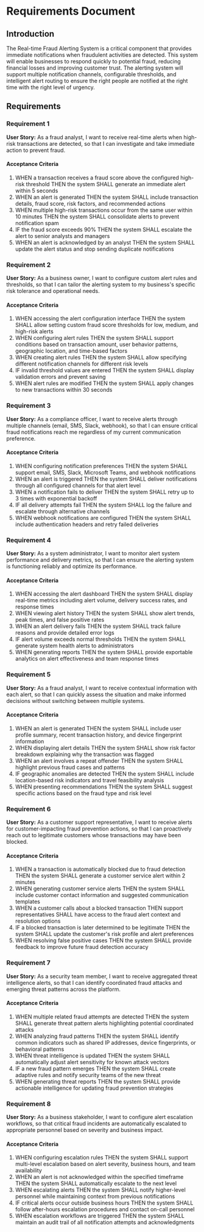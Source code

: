# Requirements Document

## Introduction

The Real-time Fraud Alerting System is a critical component that provides immediate notifications when fraudulent activities are detected. This system will enable businesses to respond quickly to potential fraud, reducing financial losses and improving customer trust. The alerting system will support multiple notification channels, configurable thresholds, and intelligent alert routing to ensure the right people are notified at the right time with the right level of urgency.

## Requirements

### Requirement 1

**User Story:** As a fraud analyst, I want to receive real-time alerts when high-risk transactions are detected, so that I can investigate and take immediate action to prevent fraud.

#### Acceptance Criteria

1. WHEN a transaction receives a fraud score above the configured high-risk threshold THEN the system SHALL generate an immediate alert within 5 seconds
2. WHEN an alert is generated THEN the system SHALL include transaction details, fraud score, risk factors, and recommended actions
3. WHEN multiple high-risk transactions occur from the same user within 10 minutes THEN the system SHALL consolidate alerts to prevent notification spam
4. IF the fraud score exceeds 90% THEN the system SHALL escalate the alert to senior analysts and managers
5. WHEN an alert is acknowledged by an analyst THEN the system SHALL update the alert status and stop sending duplicate notifications

### Requirement 2

**User Story:** As a business owner, I want to configure custom alert rules and thresholds, so that I can tailor the alerting system to my business's specific risk tolerance and operational needs.

#### Acceptance Criteria

1. WHEN accessing the alert configuration interface THEN the system SHALL allow setting custom fraud score thresholds for low, medium, and high-risk alerts
2. WHEN configuring alert rules THEN the system SHALL support conditions based on transaction amount, user behavior patterns, geographic location, and time-based factors
3. WHEN creating alert rules THEN the system SHALL allow specifying different notification channels for different risk levels
4. IF invalid threshold values are entered THEN the system SHALL display validation errors and prevent saving
5. WHEN alert rules are modified THEN the system SHALL apply changes to new transactions within 30 seconds

### Requirement 3

**User Story:** As a compliance officer, I want to receive alerts through multiple channels (email, SMS, Slack, webhook), so that I can ensure critical fraud notifications reach me regardless of my current communication preference.

#### Acceptance Criteria

1. WHEN configuring notification preferences THEN the system SHALL support email, SMS, Slack, Microsoft Teams, and webhook notifications
2. WHEN an alert is triggered THEN the system SHALL deliver notifications through all configured channels for that alert level
3. WHEN a notification fails to deliver THEN the system SHALL retry up to 3 times with exponential backoff
4. IF all delivery attempts fail THEN the system SHALL log the failure and escalate through alternative channels
5. WHEN webhook notifications are configured THEN the system SHALL include authentication headers and retry failed deliveries

### Requirement 4

**User Story:** As a system administrator, I want to monitor alert system performance and delivery metrics, so that I can ensure the alerting system is functioning reliably and optimize its performance.

#### Acceptance Criteria

1. WHEN accessing the alert dashboard THEN the system SHALL display real-time metrics including alert volume, delivery success rates, and response times
2. WHEN viewing alert history THEN the system SHALL show alert trends, peak times, and false positive rates
3. WHEN an alert delivery fails THEN the system SHALL track failure reasons and provide detailed error logs
4. IF alert volume exceeds normal thresholds THEN the system SHALL generate system health alerts to administrators
5. WHEN generating reports THEN the system SHALL provide exportable analytics on alert effectiveness and team response times

### Requirement 5

**User Story:** As a fraud analyst, I want to receive contextual information with each alert, so that I can quickly assess the situation and make informed decisions without switching between multiple systems.

#### Acceptance Criteria

1. WHEN an alert is generated THEN the system SHALL include user profile summary, recent transaction history, and device fingerprint information
2. WHEN displaying alert details THEN the system SHALL show risk factor breakdown explaining why the transaction was flagged
3. WHEN an alert involves a repeat offender THEN the system SHALL highlight previous fraud cases and patterns
4. IF geographic anomalies are detected THEN the system SHALL include location-based risk indicators and travel feasibility analysis
5. WHEN presenting recommendations THEN the system SHALL suggest specific actions based on the fraud type and risk level

### Requirement 6

**User Story:** As a customer support representative, I want to receive alerts for customer-impacting fraud prevention actions, so that I can proactively reach out to legitimate customers whose transactions may have been blocked.

#### Acceptance Criteria

1. WHEN a transaction is automatically blocked due to fraud detection THEN the system SHALL generate a customer service alert within 2 minutes
2. WHEN generating customer service alerts THEN the system SHALL include customer contact information and suggested communication templates
3. WHEN a customer calls about a blocked transaction THEN support representatives SHALL have access to the fraud alert context and resolution options
4. IF a blocked transaction is later determined to be legitimate THEN the system SHALL update the customer's risk profile and alert preferences
5. WHEN resolving false positive cases THEN the system SHALL provide feedback to improve future fraud detection accuracy

### Requirement 7

**User Story:** As a security team member, I want to receive aggregated threat intelligence alerts, so that I can identify coordinated fraud attacks and emerging threat patterns across the platform.

#### Acceptance Criteria

1. WHEN multiple related fraud attempts are detected THEN the system SHALL generate threat pattern alerts highlighting potential coordinated attacks
2. WHEN analyzing fraud patterns THEN the system SHALL identify common indicators such as shared IP addresses, device fingerprints, or behavioral patterns
3. WHEN threat intelligence is updated THEN the system SHALL automatically adjust alert sensitivity for known attack vectors
4. IF a new fraud pattern emerges THEN the system SHALL create adaptive rules and notify security teams of the new threat
5. WHEN generating threat reports THEN the system SHALL provide actionable intelligence for updating fraud prevention strategies

### Requirement 8

**User Story:** As a business stakeholder, I want to configure alert escalation workflows, so that critical fraud incidents are automatically escalated to appropriate personnel based on severity and business impact.

#### Acceptance Criteria

1. WHEN configuring escalation rules THEN the system SHALL support multi-level escalation based on alert severity, business hours, and team availability
2. WHEN an alert is not acknowledged within the specified timeframe THEN the system SHALL automatically escalate to the next level
3. WHEN escalating alerts THEN the system SHALL notify higher-level personnel while maintaining context from previous notifications
4. IF critical alerts occur outside business hours THEN the system SHALL follow after-hours escalation procedures and contact on-call personnel
5. WHEN escalation workflows are triggered THEN the system SHALL maintain an audit trail of all notification attempts and acknowledgments